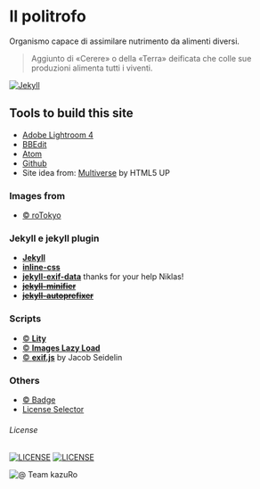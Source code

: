 # Il politrofo  
Organismo capace di assimilare nutrimento da alimenti diversi.  
> Aggiunto di «Cerere» o della «Terra» deificata che colle sue produzioni alimenta tutti i viventi.  


[![Jekyll](https://img.shields.io/badge/jekyll---ver%204.0---blue.svg)](https://jekyllrb.com/)

## Tools to build this site
- [Adobe Lightroom 4](https://www.adobe.com)  
- [BBEdit](https://www.barebones.com)  
- [Atom](http://atom.io)  
- [Github](github.com)  
- Site idea from: [Multiverse](html5up.net) by HTML5 UP

### Images from
- [© roTokyo](https://rotokyo.github.io/)  

### Jekyll e jekyll plugin
- [**Jekyll**](http://jekyllrb.com)  
- [**inline-css**](https://jonathanjanssens.com/blog/jekyll-inline-css/)  
- [**jekyll-exif-data**](https://github.com/NiklasEi/jekyll-exif-data) thanks for your help Niklas!
- [**~~jekyll-minifier~~**](https://github.com/digitalsparky/jekyll-minifier)  
- [**~~jekyll-autoprefixer~~**](https://github.com/vwochnik/jekyll-autoprefixer)  


### Scripts
- [ © **Lity**](http://sorgalla.com/lity/)
- [ © **Images Lazy Load**](https://github.com/craigbuckler/progressive-image.js)  
- [ © **exif.js**](https://github.com/exif-js/exif-js) by Jacob Seidelin

### Others
- [ © Badge](https://shields.io/)
- [License Selector](https://ufal.github.io/public-license-selector/)


###### License
[![LICENSE](https://img.shields.io/badge/Personal%20Data%20Protected%20by%3A-EU%20GDPR%20Law-orange)](https://europa.eu/youreurope/business/dealing-with-customers/data-protection/data-protection-gdpr/index_en.htm) [![LICENSE](https://img.shields.io/badge/roTokyo%20pictures-CC--BY--NC--ND%204.0-orange)](https://creativecommons.org/licenses/by-nc-nd/4.0/)  

![@ Team kazuRo](https://img.shields.io/badge/@%20Team%20kazuRo%20%3A%20-%20%20We%20are%20humans!-informational)
